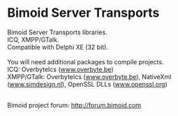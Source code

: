 # Bimoid Server Transports
Bimoid Server Transports libraries.<br />
ICQ, XMPP/GTalk.<br />
Compatible with Delphi XE (32 bit).<br />
<br />
You will need additional packages to compile projects.<br />
ICQ: OverbyteIcs (www.overbyte.be)<br />
XMPP/GTalk: OverbyteIcs (www.overbyte.be), NativeXml (www.simdesign.nl), OpenSSL DLLs (www.openssl.org)<br /><br />

Bimoid project forum: http://forum.bimoid.com
